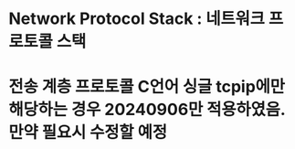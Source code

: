 # Network Protocol Stack : 네트워크 프로토콜 스택
# 전송 계층 프로토콜 C언어 싱글 tcpip에만 해당하는 경우 20240906만 적용하였음. 만약 필요시 수정할 예정
